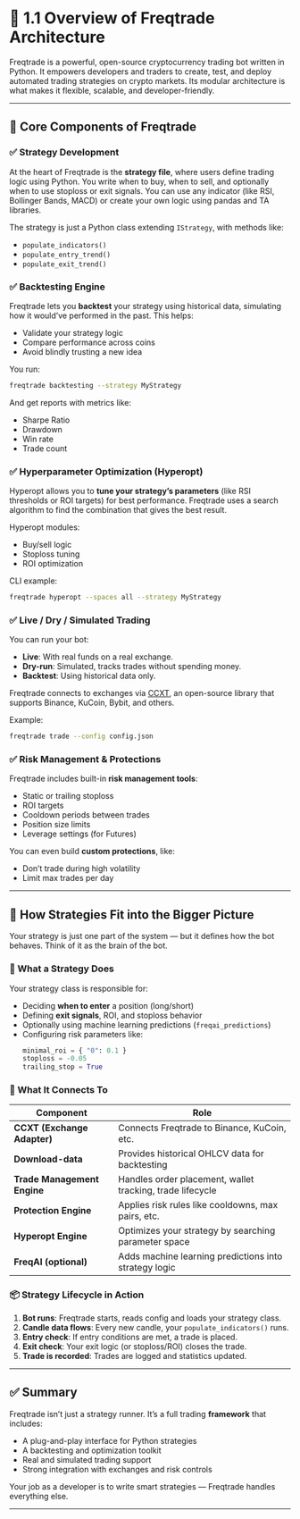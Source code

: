 # 🔧 1.1 Overview of Freqtrade Architecture

Freqtrade is a powerful, open-source cryptocurrency trading bot written in Python. It empowers developers and traders to create, test, and deploy automated trading strategies on crypto markets. Its modular architecture is what makes it flexible, scalable, and developer-friendly.

---

## 📐 Core Components of Freqtrade

### ✅ Strategy Development
At the heart of Freqtrade is the **strategy file**, where users define trading logic using Python. You write when to buy, when to sell, and optionally when to use stoploss or exit signals. You can use any indicator (like RSI, Bollinger Bands, MACD) or create your own logic using pandas and TA libraries.

The strategy is just a Python class extending `IStrategy`, with methods like:
- `populate_indicators()`
- `populate_entry_trend()`
- `populate_exit_trend()`

### ✅ Backtesting Engine
Freqtrade lets you **backtest** your strategy using historical data, simulating how it would’ve performed in the past. This helps:
- Validate your strategy logic
- Compare performance across coins
- Avoid blindly trusting a new idea

You run:
```bash
freqtrade backtesting --strategy MyStrategy
```

And get reports with metrics like:
- Sharpe Ratio
- Drawdown
- Win rate
- Trade count

### ✅ Hyperparameter Optimization (Hyperopt)
Hyperopt allows you to **tune your strategy’s parameters** (like RSI thresholds or ROI targets) for best performance. Freqtrade uses a search algorithm to find the combination that gives the best result.

Hyperopt modules:
- Buy/sell logic
- Stoploss tuning
- ROI optimization

CLI example:
```bash
freqtrade hyperopt --spaces all --strategy MyStrategy
```

### ✅ Live / Dry / Simulated Trading
You can run your bot:
- **Live**: With real funds on a real exchange.
- **Dry-run**: Simulated, tracks trades without spending money.
- **Backtest**: Using historical data only.

Freqtrade connects to exchanges via [CCXT](https://github.com/ccxt/ccxt), an open-source library that supports Binance, KuCoin, Bybit, and others.

Example:
```bash
freqtrade trade --config config.json
```

### ✅ Risk Management & Protections
Freqtrade includes built-in **risk management tools**:
- Static or trailing stoploss
- ROI targets
- Cooldown periods between trades
- Position size limits
- Leverage settings (for Futures)

You can even build **custom protections**, like:
- Don’t trade during high volatility
- Limit max trades per day

---

## 🔗 How Strategies Fit into the Bigger Picture

Your strategy is just one part of the system — but it defines how the bot behaves. Think of it as the brain of the bot.

### 🧠 What a Strategy Does
Your strategy class is responsible for:
- Deciding **when to enter** a position (long/short)
- Defining **exit signals**, ROI, and stoploss behavior
- Optionally using machine learning predictions (`freqai_predictions`)
- Configuring risk parameters like:
  ```python
  minimal_roi = { "0": 0.1 }
  stoploss = -0.05
  trailing_stop = True
  ```

### 🔁 What It Connects To

| Component | Role |
|----------|------|
| **CCXT (Exchange Adapter)** | Connects Freqtrade to Binance, KuCoin, etc. |
| **Download-data** | Provides historical OHLCV data for backtesting |
| **Trade Management Engine** | Handles order placement, wallet tracking, trade lifecycle |
| **Protection Engine** | Applies risk rules like cooldowns, max pairs, etc. |
| **Hyperopt Engine** | Optimizes your strategy by searching parameter space |
| **FreqAI (optional)** | Adds machine learning predictions into strategy logic |

### 📦 Strategy Lifecycle in Action

1. **Bot runs**: Freqtrade starts, reads config and loads your strategy class.
2. **Candle data flows**: Every new candle, your `populate_indicators()` runs.
3. **Entry check**: If entry conditions are met, a trade is placed.
4. **Exit check**: Your exit logic (or stoploss/ROI) closes the trade.
5. **Trade is recorded**: Trades are logged and statistics updated.

---

## ✅ Summary

Freqtrade isn’t just a strategy runner. It’s a full trading **framework** that includes:
- A plug-and-play interface for Python strategies
- A backtesting and optimization toolkit
- Real and simulated trading support
- Strong integration with exchanges and risk controls

Your job as a developer is to write smart strategies — Freqtrade handles everything else.

---
